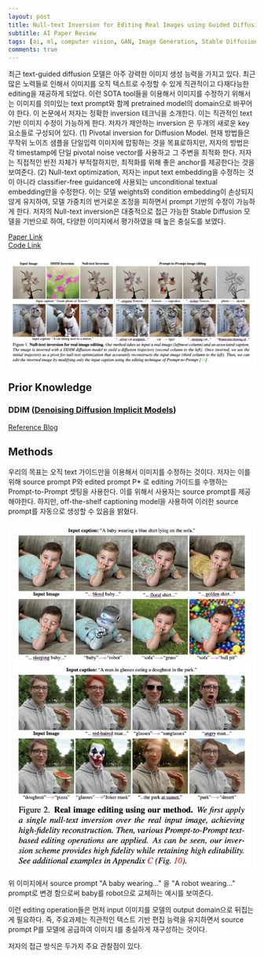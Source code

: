 ```yaml
---
layout: post   
title: Null-text Inversion for Editing Real Images using Guided Diffusion Models        
subtitle: AI Paper Review       
tags: [ai, ml, computer vision, GAN, Image Generation, Stable Diffusion, Text-guided Diffusion model, Image Editing]          
comments: true  
---  
```


최근 text-guided diffusion 모델은 아주 강력한 이미지 생성 능력을 가지고 있다. 
최근 많은 노력들로 인해서 이미지를 오직 텍스트로 수정할 수 있게 직관적이고 다재다능한 editing을 재공하게 되었다. 
이런 SOTA tool들을 이용해서 이미지를 수정하기 위해서는 이미지를 의미있는 text prompt와 함께 pretrained model의 domain으로 바꾸어야 한다. 
이 논문에서 저자는 정확한 inversion 테크닉을 소개한다. 이는 직관적인 text 기반 이미지 수정이 가능하게 한다. 
저자가 제안하는 inversion 은 두개의 새로운 key 요소들로 구성되어 있다. (1) Pivotal inversion for Diffusion Model. 
현재 방법들은 무작위 노이즈 샘플을 단일입력 이미지에 맙핑하는 것을 목표로하지만, 
저자의 방법은 각 timestamp에 단일 pivotal noise vector를 사용하고 그 주변을 최적화 한다. 
저자는 직접적인 반전 자체가 부적절하지만, 최적화를 위해 좋은 anchor를 제공한다는 것을 보여준다.
(2) Null-text optimization, 저자는 input text embedding을 수정하는 것이 아니라 
classifier-free guidance에 사용되는 unconditional textual embedding만을 수정한다. 
이는 모델 weights와 condition embedding이 손상되지 않게 유지하여, 모델 가중치의 번거로운 조정을 피하면서 prompt 기반의 수정이 가능하게 한다. 
저자의 Null-text inversion은 대중적으로 접근 가능한 Stable Diffusion 모델을 기반으로 하여, 다양한 이미지에서 평가하였을 때 높은 충실도를 보였다.

[Paper Link](https://arxiv.org/pdf/2211.09794v1.pdf)  
[Code Link](https://github.com/google/prompt-to-prompt)  

![](./../assets/resource/ai_paper/paper42/1.png)  

## Prior Knowledge
### DDIM ([Denoising Diffusion Implicit Models](https://arxiv.org/abs/2010.02502))

[Reference Blog](https://kimjy99.github.io/%EB%85%BC%EB%AC%B8%EB%A6%AC%EB%B7%B0/ddim/)  



## Methods
우리의 목표는 오직 text 가이드만을 이용해서 이미지를 수정하는 것이다. 
저자는 이를 위해 source prompt P와 edited prompt P* 로 editing 가이드를 수행하는 Prompt-to-Prompt 셋팅을 사용한다. 
이를 위해서 사용자는 source prompt를 제공해야한다.
하지만, off-the-shelf captioning model을 사용하여 이러한 source prompt를 자동으로 생성할 수 있음을 밝혔다. 

![](./../assets/resource/ai_paper/paper42/2.png)  

위 이미지에서 source prompt "A baby wearing..." 을 "A robot wearing..." prompt로 변경 함으로써 baby를 robot으로 교체하는 예시를 보여준다. 

이런 editing operation들은 먼저 input 이미지를 모델의 output domain으로 뒤집는게 필요하다.
즉, 주요과제는 직관적인 텍스트 기반 편집 능력을 유지하면서 source prompt P를 모델에 공급하여 이미지 I를 충실하게 재구성하는 것이다. 

저자의 접근 방식은 두가지 주요 관찰점이 있다.

